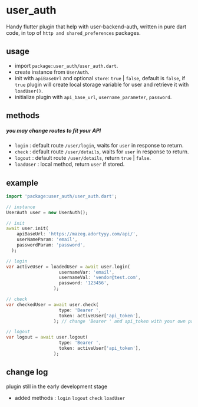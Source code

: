# user_auth

Handy flutter plugin that help with user-backend-auth, written in pure dart code, in top of `http and shared_preferences` packages.

## usage
* import `package:user_auth/user_auth.dart`.
* create instance from `UserAuth`.
* init with `apiBaseUrl` and optional `store`: `true` | `false`, default is `false`, if `true` plugin will create local storage variable for user and retrieve it with `loadUser()`.
* initialize plugin with `api_base_url`, `username_parameter`, `password`.

## methods
##### you may change routes to fit your API
* `login` : default route `/user/login`, waits for `user` in response to return. 
* `check` : default route `/user/details`, waits for `user` in response to return.  
* `logout` : default route `/user/details`, return `true` | `false`.
* `loadUser` : local method, return `user` if stored.

## example
```dart
import 'package:user_auth/user_auth.dart';

// instance
UserAuth user = new UserAuth();

// init
await user.init(
    apiBaseUrl: 'https://mazeg.adortyyy.com/api/',
    userNameParam: 'email',
    passwordParam: 'password',
  );

// login
var activeUser = loadedUser = await user.login(
                    usernameVar: 'email',
                    usernameVal: 'vendor@test.com',
                    password: '123456',
                  );

// check
var checkedUser = await user.check(
                    type: 'Bearer ',
                    token: activeUser['api_token'],
                  ); // change 'Bearer ' and api_token with your own parameter

// logout
var logout = await user.logout(
                    type: 'Bearer ',
                    token: activeUser['api_token'],
                  );
```

## change log
plugin still in the early development stage
* added methods : `login` `logout` `check` `loadUser`
